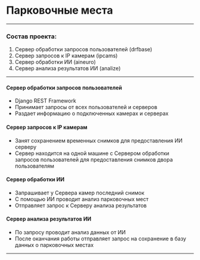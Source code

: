 # Парковочные места

--------------------------
### Состав проекта:
1. Сервер обработки запросов пользователей (drfbase)
2. Сервер запросов к IP камерам (ipcams)
3. Сервер обработки ИИ (aineuro)
4. Сервер анализа результатов ИИ (analize)

_______________
#### Сервер обработки запросов пользователей
* Django REST Framework
* Принимает запросы от всех пользователей и серверов
* Раздает информацию о подключенных камерах и серверах

#### Сервер запросов к IP камерам
* Занят сохранением временных снимков для предоставления ИИ серверу
* Сервер находится на одной машине с Сервером обработки запросов пользователей для предоставления снимков двора пользователям

#### Сервер обработки ИИ
* Запрашивает у Сервера камер последний снимок
* С помощью ИИ проводит анализ парковочных мест
* Отправляет запрос к Серверу анализа результатов

#### Сервер анализа результатов ИИ
* По запросу проводит анализ данных от ИИ
* После оканчания работы отправляет запрос на сохранение в базу данных о парковочных местах

____________________
